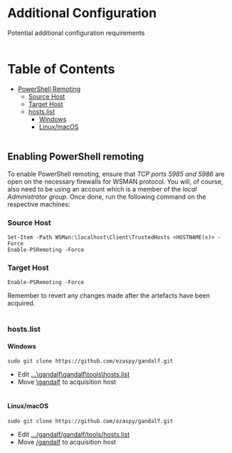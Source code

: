 # Additional Configuration

Potential additional configuration requirements<br><br>
<!-- TABLE OF CONTENTS -->
# Table of Contents

* [PowerShell Remoting](#Enabling-PowerShell-remoting)
    * [Source Host](#Source-Host)
    * [Target Host](#Target-Host)
    * [hosts.list](#hosts.list)
        * [Windows](#Windows)
        * [Linux/macOS](#Linux-macOS)
<br><br>

## Enabling PowerShell remoting
To enable PowerShell remoting, ensure that *TCP ports 5985 and 5986* are open on the necessary firewalls for WSMAN protocol. You will, of course, also need to be using an account which is a member of the *local Administrator group*. Once done, run the following command on the respective machines:
### Source Host
`Set-Item -Path WSMan:\localhost\Client\TrustedHosts <HOSTNAME(s)> -Force`<br>
`Enable-PSRemoting -Force`<br>
### Target Host
`Enable-PSRemoting -Force`<br>

Remember to revert any changes made after the artefacts have been acquired.<br><br>

### hosts.list

#### Windows
`sudo git clone https://github.com/ezaspy/gandalf.git`
- Edit [...\gandalf\gandalf\tools\hosts.list](https://github.com/ezaspy/gandalf/blob/main/gandalf/tools/hosts.list)
- Move [\gandalf](https://github.com/ezaspy/gandalf/tree/main/gandalf) to acquisition host<br><br>

#### Linux/macOS

`sudo git clone https://github.com/ezaspy/gandalf.git`
- Edit [.../gandalf/gandalf/tools/hosts.list](https://github.com/ezaspy/gandalf/blob/main/gandalf/tools/hosts.list)
- Move [/gandalf](https://github.com/ezaspy/gandalf/tree/main/gandalf) to acquisition host<br><br>

